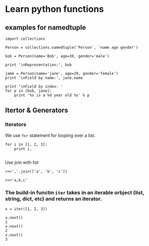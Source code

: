 # Learn python functions

## examples for namedtuple
```
import collections

Person = collections.namedtuple('Person', 'name age gender')

bob = Person(name='Bob', age=30, gender='male')

print '\nRepresentation:', bob

jame = Person(name='jane', age=29, gender='female')
print '\nField by name:', jane.name

print '\nField by index: '
for p in [bob, jane]:
    print '%s is a %d year old %s' % p

```

## Itertor & Generators

### Iterators
We use `for` statement for looping over a list.
```
for i in [1, 2, 3]:
    print i,


```

Use join with list
```
>>>','.join(['a', 'b', 'c'])

>>>'a,b,c'
```

### The build-in functin `iter` takes in an iterable orbject (list, string, dict, etc) and returns an iterator.
```
x = iter([1, 2, 3])

x.next()
1
x.next()
2
x.next()
3
```
